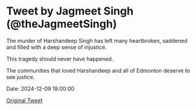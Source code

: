 # Tweet by Jagmeet Singh (@theJagmeetSingh)

The murder of Harshandeep Singh has left many heartbroken, saddened and filled with a deep sense of injustice.

This tragedy should never have happened. 

The communities that loved Harshandeep and all of Edmonton deserve to see justice.

Date: 2024-12-09 19:00:00

[Original Tweet](https://x.com/theJagmeetSingh/status/1866196115915493686)
